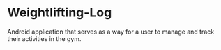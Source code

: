 # Weightlifting-Log
Android application that serves as a way for a user to manage and track their activities in the gym.
